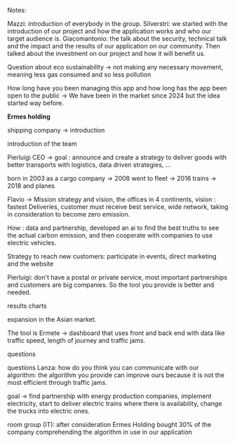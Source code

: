 Notes:

Mazzi: introduction of everybody in the group.
Silverstri: we started with the introduction of our project and how the application works and who our target audience is.
Giacomantonio: the talk about the security, technical talk and the impact and the results of our application on our community. Then talked about the investment on our project and how it will benefit us.

Question about eco sustainability -> not making any necessary movement, meaning less gas consumed and so less pollution

How long have you been managing this app and how long has the app been open to the public -> We have been in the market since 2024 but the idea started way before.

**Ermes holding**

shipping company -> introduction

introduction of the team

Pierluigi CEO -> goal : announce and create a strategy to deliver goods with better transports with logistics, data driven strategies, ...

born in 2003 as a cargo company -> 2008 went to fleet -> 2016 trains -> 2018 and planes

Flavio -> Mission strategy and vision, the offices in 4 continents, vision : fastest Deliveries, customer must receive best service, wide network, taking in consideration to become zero emission.

How : data and partnership, developed an ai to find the best truths to see the actual carbon emission, and then cooperate with companies to use electric vehicles.

Strategy to reach new customers: participate in events, direct marketing and the website

Pierluigi: don't have a postal or private service, most important partnerships and customers are big companies. So the tool you provide is better and needed.

results charts

expansion in the Asian market.

The tool is Ermete -> dashboard that uses front and back end with data like traffic speed, length of journey and traffic jams.

questions


questions
Lanza: how do you think you can communicate with our algorithm: the algorithm you provide can improve ours because it is not the most efficient through traffic jams.

goal -> find partnership with energy production companies, implement electricity, start to deliver electric trains where there is availability, change the trucks into electric ones.

room group (IT):
after consideration Ermes Holding bought 30% of the company comprehending the algorithm  in use in our application

